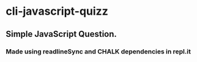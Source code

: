 # cli-javascript-quizz
## Simple JavaScript Question. 
### Made using readlineSync and CHALK dependencies in repl.it
